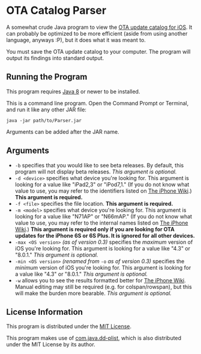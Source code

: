 # OTA Catalog Parser
A somewhat crude Java program to view the [OTA update catalog for iOS](http://mesu.apple.com/assets/com_apple_MobileAsset_SoftwareUpdate/com_apple_MobileAsset_SoftwareUpdate.xml). It can probably be optimized to be more efficient (aside from using another language, anyways :P), but it does what it was meant to.

You must save the OTA update catalog to your computer. The program will output its findings into standard output.

## Running the Program
This program requires [Java 8](http://www.java.com/en/download/) or newer to be installed.

This is a command line program. Open the Command Prompt or Terminal, and run it like any other JAR file:

`java -jar path/to/Parser.jar`

Arguments can be added after the JAR name.

## Arguments
* `-b` specifies that you would like to see beta releases. By default, this program will not display beta releases. _This argument is optional._
* `-d <device>` specifies what device you're looking for. This argument is looking for a value like "iPad2,3" or "iPod7,1." (If you do not know what value to use, you may refer to the identifiers listed on [The iPhone Wiki](https://www.theiphonewiki.com/wiki/Models).) __This argument is required.__
* `-f <file>` specifies the file location. __This argument is required.__
* `-m <model>` specifies what device you're looking for. This argument is looking for a value like "N71AP" or "N66mAP." (If you do not know what value to use, you may refer to the internal names listed on [The iPhone Wiki](https://www.theiphonewiki.com/wiki/Models).) __This argument is required only if you are looking for OTA updates for the iPhone 6S or 6S Plus. It is ignored for all other devices.__
* `-max <OS version>` _(as of version 0.3)_ specifies the _maximum_ version of iOS you're looking for. This argument is looking for a value like "4.3" or "8.0.1." _This argument is optional._
* `-min <OS version>` _(renamed from_ `-o` _as of version 0.3)_ specifies the _minimum_ version of iOS you're looking for. This argument is looking for a value like "4.3" or "8.0.1." _This argument is optional._
* `-w` allows you to see the results formatted better for [The iPhone Wiki](https://www.theiphonewiki.com/wiki/OTA_Updates). Manual editing may still be required (e.g. for colspan/rowspan), but this will make the burden more bearable. _This argument is optional._

## License Information
This program is distributed under the [MIT License](http://opensource.org/licenses/MIT).

This program makes use of [com.java.dd-plist](https://github.com/3breadt/dd-plist), which is also distributed under the MIT License by its author.

